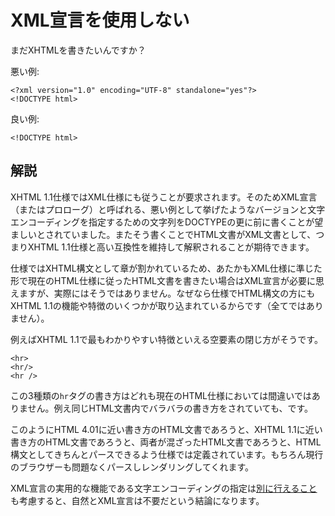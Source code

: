 # XML宣言を使用しない

まだXHTMLを書きたいんですか？

悪い例:

    <?xml version="1.0" encoding="UTF-8" standalone="yes"?>
    <!DOCTYPE html>

良い例:

    <!DOCTYPE html>


## 解説

XHTML 1.1仕様ではXML仕様にも従うことが要求されます。そのためXML宣言（またはプロローグ）と呼ばれる、悪い例として挙げたようなバージョンと文字エンコーディングを指定するための文字列をDOCTYPEの更に前に書くことが望ましいとされていました。またそう書くことでHTML文書がXML文書として、つまりXHTML 1.1仕様と高い互換性を維持して解釈されることが期待できます。

仕様ではXHTML構文として章が割かれているため、あたかもXML仕様に準じた形で現在のHTML仕様に従ったHTML文書を書きたい場合はXML宣言が必要に思えますが、実際にはそうではありません。なぜなら仕様でHTML構文の方にもXHTML 1.1の機能や特徴のいくつかが取り込まれているからです（全てではありません）。

例えばXHTML 1.1で最もわかりやすい特徴といえる空要素の閉じ方がそうです。

    <hr>
    <hr/>
    <hr />

この3種類の`hr`タグの書き方はどれも現在のHTML仕様においては間違いではありません。例え同じHTML文書内でバラバラの書き方をされていても、です。

このようにHTML 4.01に近い書き方のHTML文書であろうと、XHTML 1.1に近い書き方のHTML文書であろうと、両者が混ざったHTML文書であろうと、HTML構文としてきちんとパースできるよう仕様では定義されています。もちろん現行のブラウザーも問題なくパースしレンダリングしてくれます。

XML宣言の実用的な機能である文字エンコーディングの指定は[別に行えること][1]も考慮すると、自然とXML宣言は不要だという結論になります。


[1]: specify-document-character-encoding.ja.md

